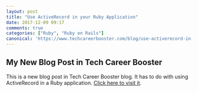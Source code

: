 ```yaml
---
layout: post
title: "Use ActiveRecord in your Ruby Application"
date: 2017-12-09 09:17
comments: true
categories: ["Ruby", "Ruby on Rails"]
canonical: 'https://www.techcareerbooster.com/blog/use-activerecord-in-your-ruby-project'
---
```


## My New Blog Post in Tech Career Booster

This is a new blog post in Tech Career Booster blog. It has to do with using ActiveRecord in a Ruby application.
[Click here to visit it](https://www.techcareerbooster.com/blog/use-activerecord-in-your-ruby-project?utm_source=pmatsinopoulos_blog&utm_medium=new_blog_post&utm_campaign=blog_post_use_active_record).
